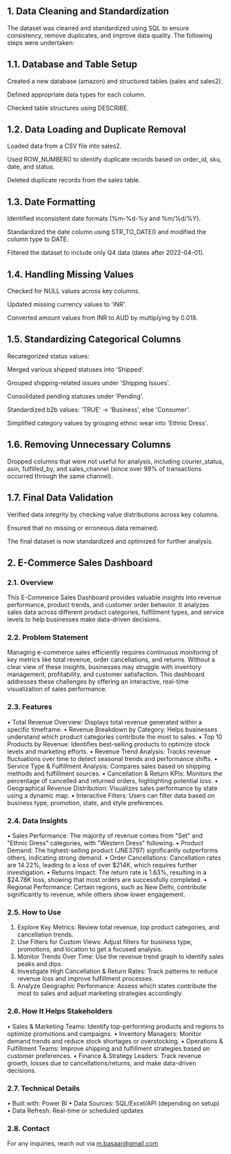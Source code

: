 ##  1. Data Cleaning and Standardization

The dataset was cleaned and standardized using SQL to ensure consistency, remove duplicates, and improve data quality. The following steps were undertaken:

## 1.1. Database and Table Setup

Created a new database (amazon) and structured tables (sales and sales2).

Defined appropriate data types for each column.

Checked table structures using DESCRIBE.

## 1.2. Data Loading and Duplicate Removal

Loaded data from a CSV file into sales2.

Used ROW_NUMBER() to identify duplicate records based on order_id, sku, date, and status.

Deleted duplicate records from the sales table.

## 1.3. Date Formatting

Identified inconsistent date formats (%m-%d-%y and %m/%d/%Y).

Standardized the date column using STR_TO_DATE() and modified the column type to DATE.

Filtered the dataset to include only Q4 data (dates after 2022-04-01).

## 1.4. Handling Missing Values

Checked for NULL values across key columns.

Updated missing currency values to 'INR'.

Converted amount values from INR to AUD by multiplying by 0.018.

## 1.5. Standardizing Categorical Columns

Recategorized status values:

Merged various shipped statuses into 'Shipped'.

Grouped shipping-related issues under 'Shipping Issues'.

Consolidated pending statuses under 'Pending'.

Standardized b2b values: 'TRUE' → 'Business', else 'Consumer'.

Simplified category values by grouping ethnic wear into 'Ethnic Dress'.

## 1.6. Removing Unnecessary Columns

Dropped columns that were not useful for analysis, including courier_status, asin, fulfilled_by, and sales_channel (since over 99% of transactions occurred through the same channel).

## 1.7. Final Data Validation

Verified data integrity by checking value distributions across key columns.

Ensured that no missing or erroneous data remained.

The final dataset is now standardized and optimized for further analysis.



## 2. E-Commerce Sales Dashboard
### 2.1. Overview
This E-Commerce Sales Dashboard provides valuable insights into revenue performance, product trends, and customer order behavior. It analyzes sales data across different product categories, fulfillment types, and service levels to help businesses make data-driven decisions.
### 2.2. Problem Statement
Managing e-commerce sales efficiently requires continuous monitoring of key metrics like total revenue, order cancellations, and returns. Without a clear view of these insights, businesses may struggle with inventory management, profitability, and customer satisfaction. This dashboard addresses these challenges by offering an interactive, real-time visualization of sales performance.
### 2.3. Features
•	Total Revenue Overview: Displays total revenue generated within a specific timeframe.
•	Revenue Breakdown by Category: Helps businesses understand which product categories contribute the most to sales.
•	Top 10 Products by Revenue: Identifies best-selling products to optimize stock levels and marketing efforts.
•	Revenue Trend Analysis: Tracks revenue fluctuations over time to detect seasonal trends and performance shifts.
•	Service Type & Fulfillment Analysis: Compares sales based on shipping methods and fulfillment sources.
•	Cancellation & Return KPIs: Monitors the percentage of cancelled and returned orders, highlighting potential loss.
•	Geographical Revenue Distribution: Visualizes sales performance by state using a dynamic map.
•	Interactive Filters: Users can filter data based on business type, promotion, state, and style preferences.

### 2.4. Data Insights
•	Sales Performance: The majority of revenue comes from "Set" and "Ethnic Dress" categories, with "Western Dress" following.
•	Product Demand: The highest-selling product (JNE3797) significantly outperforms others, indicating strong demand.
•	Order Cancellations: Cancellation rates are 14.22%, leading to a loss of over $214K, which requires further investigation.
•	Returns Impact: The return rate is 1.63%, resulting in a $24.78K loss, showing that most orders are successfully completed.
•	Regional Performance: Certain regions, such as New Delhi, contribute significantly to revenue, while others show lower engagement.

### 2.5. How to Use
1.	Explore Key Metrics: Review total revenue, top product categories, and cancellation trends.
2.	Use Filters for Custom Views: Adjust filters for business type, promotions, and location to get a focused analysis.
3.	Monitor Trends Over Time: Use the revenue trend graph to identify sales peaks and dips.
4.	Investigate High Cancellation & Return Rates: Track patterns to reduce revenue loss and improve fulfillment processes.
5.	Analyze Geographic Performance: Assess which states contribute the most to sales and adjust marketing strategies accordingly.

### 2.6. How It Helps Stakeholders
•	Sales & Marketing Teams: Identify top-performing products and regions to optimize promotions and campaigns.
•	Inventory Managers: Monitor demand trends and reduce stock shortages or overstocking.
•	Operations & Fulfillment Teams: Improve shipping and fulfillment strategies based on customer preferences.
•	Finance & Strategy Leaders: Track revenue growth, losses due to cancellations/returns, and make data-driven decisions.

### 2.7. Technical Details
•	Built with: Power BI
•	Data Sources: SQL/Excel/API (depending on setup)
•	Data Refresh: Real-time or scheduled updates

### 2.8. Contact
For any inquiries, reach out via m.basaar@gmail.com


